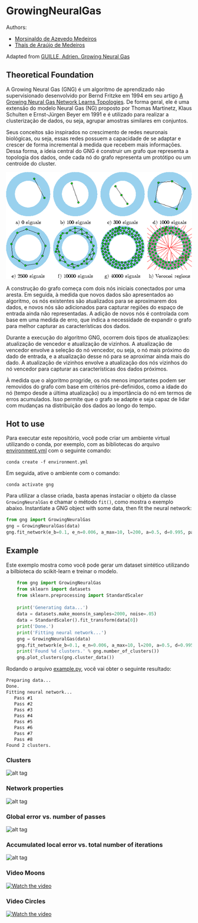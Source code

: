 # GrowingNeuralGas

Authors: 
  - [Morsinaldo de Azevedo Medeiros](https://github.com/Morsinaldo)
  - [Thaís de Araújo de Medeiros](https://github.com/thaisaraujo2000)

Adapted from [GUILLE, Adrien. Growing Neural Gas](https://github.com/AdrienGuille/GrowingNeuralGas)

## Theoretical Foundation

A Growing Neural Gas (GNG) é um algoritmo de aprendizado não supervisionado desenvolvido por Bernd Fritzke em 1994 em seu artigo [A Growing Neural Gas Network Learns Topologies](https://www.researchgate.net/publication/2428368_A_Growing_Neural_Gas_Network_Learns_Topologies). De forma geral, ele é uma extensão do modelo Neural Gas (NG) proposto por Thomas Martinetz, Klaus Schulten e Ernst-Jürgen Beyer em 1991 e é utilizado para realizar a clusterização de dados, ou seja, agrupar amostras similares em conjuntos.

Seus conceitos são inspirados no crescimento de redes neuronais biológicas, ou seja, essas redes possuem a capacidade de se adaptar e crescer de forma incremental à medida que recebem mais informações. Dessa forma, a ideia central do GNG é construir um grafo que representa a topologia dos dados, onde cada nó do grafo representa um protótipo ou um centroide do cluster.

<p align='center'>

![alt tag](./images/gng.gif)

</p>

A construção do grafo começa com dois nós iniciais conectados por uma aresta. Em seguida, à medida que novos dados são apresentados ao algoritmo, os nós existentes são atualizados para se aproximarem dos dados, e novos nós são adicionados para capturar regiões do espaço de entrada ainda não representadas. A adição de novos nós é controlada com base em uma medida de erro, que indica a necessidade de expandir o grafo para melhor capturar as características dos dados.

Durante a execução do algoritmo GNG, ocorrem dois tipos de atualizações: atualização de vencedor e atualização de vizinhos. A atualização de vencedor envolve a seleção do nó vencedor, ou seja, o nó mais próximo do dado de entrada, e a atualização desse nó para se aproximar ainda mais do dado. A atualização de vizinhos envolve a atualização dos nós vizinhos do nó vencedor para capturar as características dos dados próximos.

À medida que o algoritmo progride, os nós menos importantes podem ser removidos do grafo com base em critérios pré-definidos, como a idade do nó (tempo desde a última atualização) ou a importância do nó em termos de erros acumulados. Isso permite que o grafo se adapte e seja capaz de lidar com mudanças na distribuição dos dados ao longo do tempo.


## Hot to use

Para executar este repositório, você pode criar um ambiente virtual utilizando o conda, por exemplo, com as bibliotecas do arquivo [environment.yml](./environment.yml) com o seguinte comando:

```
conda create -f environment.yml
```

Em seguida, ative o ambiente com o comando:

```
conda activate gng
```

Para utilizar a classe criada, basta apenas instaciar o objeto da classe `GrowingNeuralGas` e chamar o método `fit()`, como mostra o exemplo abaixo.
Instantiate a GNG object with some data, then fit the neural network:
```python
from gng import GrowingNeuralGas
gng = GrowingNeuralGas(data)
gng.fit_network(e_b=0.1, e_n=0.006, a_max=10, l=200, a=0.5, d=0.995, passes=8, plot_evolution=True)
```

## Example

Este exemplo mostra como você pode gerar um dataset sintético utilizando a bilbioteca do scikit-learn e treinar o modelo.

```python
    from gng import GrowingNeuralGas
    from sklearn import datasets
    from sklearn.preprocessing import StandardScaler
    
    print('Generating data...')
    data = datasets.make_moons(n_samples=2000, noise=.05) 
    data = StandardScaler().fit_transform(data[0])
    print('Done.')
    print('Fitting neural network...')
    gng = GrowingNeuralGas(data)
    gng.fit_network(e_b=0.1, e_n=0.006, a_max=10, l=200, a=0.5, d=0.995, passes=8, plot_evolution=True)
    print('Found %d clusters.' % gng.number_of_clusters())
    gng.plot_clusters(gng.cluster_data())
```

Rodando o arquivo [example.py](./example.py), você vai obter o seguinte resultado:

    Preparing data...
    Done.
    Fitting neural network...
       Pass #1
       Pass #2
       Pass #3
       Pass #4
       Pass #5
       Pass #6
       Pass #7
       Pass #8
    Found 2 clusters.


### Clusters
![alt tag](https://raw.githubusercontent.com/AdrienGuille/GrowingNeuralGas/visualization/clusters.png)

### Network properties
![alt tag](https://raw.githubusercontent.com/AdrienGuille/GrowingNeuralGas/visualization/network_properties.png)

### Global error vs. number of passes
![alt tag](https://raw.githubusercontent.com/AdrienGuille/GrowingNeuralGas/visualization/global_error.png)

### Accumulated local error vs. total number of iterations
![alt tag](https://raw.githubusercontent.com/AdrienGuille/GrowingNeuralGas/visualization/accumulated_local_error.png)

### Video Moons
[![Watch the video](https://raw.githubusercontent.com/AdrienGuille/GrowingNeuralGas/visualization/clusters.png)](./videos/moons.mov)

### Video Circles
[![Watch the video](https://raw.githubusercontent.com/AdrienGuille/GrowingNeuralGas/visualization/clusters.png)](./videos/circles.mov)